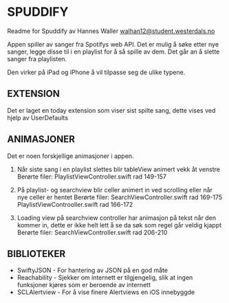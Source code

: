 
SPUDDIFY
===


Readme for Spuddify
av Hannes Waller
walhan12@student.westerdals.no



Appen spiller av sanger fra Spotifys web API. Det er mulig å søke etter nye sanger, legge disse til i en playlist for å så spille av dem.
Det går an å slette sanger fra playlisten.

Den virker på iPad og iPhone å vil tilpasse seg de ulike typene.




EXTENSION
---
Det er laget en today extension som viser sist spilte sang, dette vises ved hjelp av UserDefaults



ANIMASJONER
---

Det er noen forskjellige animasjoner i appen.

1) Når siste sang i en playlist slettes blir tableView animert vekk åt venstre
Berørte filer: 	PlaylistViewController.swift rad 149-157

2) På playlist- og searchview blir celler animert in ved scrolling eller når nye celler er hentet
Berørte filer: 	SearchViewController.swift rad 169-175
PlaylistViewControoller.swift rad 166-172

3) Loading view på searchview controller har animasjon på tekst når den kommer in, dette er ikke helt
lett å se da søk som regel går veldig kjappt
Berørte filer: 	SearchViewController.swift rad 206-210




BIBLIOTEKER
---

- SwiftyJSON - For hantering av JSON på en god måte
- Reachability - Sjekker om internett er tilgjengelig, slik at ingen funksjoner kjøres som er beroende av            internett
- SCLAlertview - For å vise finere Alertviews en iOS innebyggde